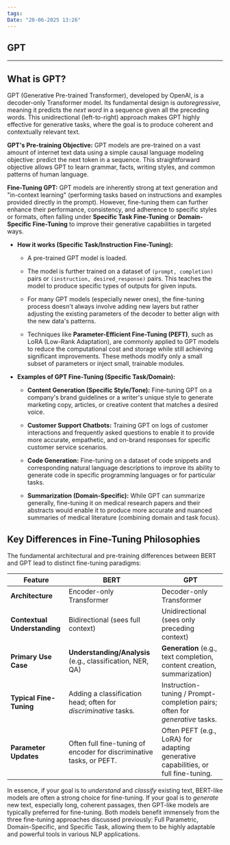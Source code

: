 ```yaml
---
tags: 
Date: "20-06-2025 13:26"
---
```


## GPT

---

## **What is GPT?** 

GPT (Generative Pre-trained Transformer), developed by OpenAI, is a decoder-only Transformer model. Its fundamental design is _autoregressive_, meaning it predicts the _next word_ in a sequence given all the preceding words. This unidirectional (left-to-right) approach makes GPT highly effective for generative tasks, where the goal is to produce coherent and contextually relevant text.

**GPT's Pre-training Objective:** GPT models are pre-trained on a vast amount of internet text data using a simple causal language modeling objective: predict the next token in a sequence. This straightforward objective allows GPT to learn grammar, facts, writing styles, and common patterns of human language.

**Fine-Tuning GPT:** GPT models are inherently strong at text generation and "in-context learning" (performing tasks based on instructions and examples provided directly in the prompt). However, fine-tuning them can further enhance their performance, consistency, and adherence to specific styles or formats, often falling under **Specific Task Fine-Tuning** or **Domain-Specific Fine-Tuning** to improve their generative capabilities in targeted ways.

- **How it works (Specific Task/Instruction Fine-Tuning):**
    
    - A pre-trained GPT model is loaded.
        
    - The model is further trained on a dataset of `(prompt, completion)` pairs or `(instruction, desired_response)` pairs. This teaches the model to produce specific types of outputs for given inputs.
        
    - For many GPT models (especially newer ones), the fine-tuning process doesn't always involve adding new layers but rather adjusting the existing parameters of the decoder to better align with the new data's patterns.
        
    - Techniques like **Parameter-Efficient Fine-Tuning (PEFT)**, such as LoRA (Low-Rank Adaptation), are commonly applied to GPT models to reduce the computational cost and storage while still achieving significant improvements. These methods modify only a small subset of parameters or inject small, trainable modules.
        
- **Examples of GPT Fine-Tuning (Specific Task/Domain):**
    
    - **Content Generation (Specific Style/Tone):** Fine-tuning GPT on a company's brand guidelines or a writer's unique style to generate marketing copy, articles, or creative content that matches a desired voice.
        
    - **Customer Support Chatbots:** Training GPT on logs of customer interactions and frequently asked questions to enable it to provide more accurate, empathetic, and on-brand responses for specific customer service scenarios.
        
    - **Code Generation:** Fine-tuning on a dataset of code snippets and corresponding natural language descriptions to improve its ability to generate code in specific programming languages or for particular tasks.
        
    - **Summarization (Domain-Specific):** While GPT can summarize generally, fine-tuning it on medical research papers and their abstracts would enable it to produce more accurate and nuanced summaries of medical literature (combining domain and task focus).




## Key Differences in Fine-Tuning Philosophies

The fundamental architectural and pre-training differences between BERT and GPT lead to distinct fine-tuning paradigms:

|Feature|BERT|GPT|
|---|---|---|
|**Architecture**|Encoder-only Transformer|Decoder-only Transformer|
|**Contextual Understanding**|Bidirectional (sees full context)|Unidirectional (sees only preceding context)|
|**Primary Use Case**|**Understanding/Analysis** (e.g., classification, NER, QA)|**Generation** (e.g., text completion, content creation, summarization)|
|**Typical Fine-Tuning**|Adding a classification head; often for _discriminative_ tasks.|Instruction-tuning / Prompt-completion pairs; often for _generative_ tasks.|
|**Parameter Updates**|Often full fine-tuning of encoder for discriminative tasks, or PEFT.|Often PEFT (e.g., LoRA) for adapting generative capabilities, or full fine-tuning.|

In essence, if your goal is to _understand_ and _classify_ existing text, BERT-like models are often a strong choice for fine-tuning. If your goal is to _generate_ new text, especially long, coherent passages, then GPT-like models are typically preferred for fine-tuning. Both models benefit immensely from the three fine-tuning approaches discussed previously: Full Parametric, Domain-Specific, and Specific Task, allowing them to be highly adaptable and powerful tools in various NLP applications.